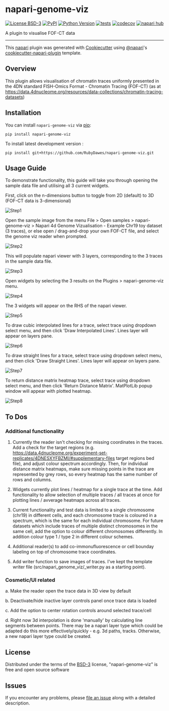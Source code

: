 # napari-genome-viz

[![License BSD-3](https://img.shields.io/pypi/l/napari-genome-viz.svg?color=green)](https://github.com/RubyDawes/napari-genome-viz/raw/main/LICENSE)
[![PyPI](https://img.shields.io/pypi/v/napari-genome-viz.svg?color=green)](https://pypi.org/project/napari-genome-viz)
[![Python Version](https://img.shields.io/pypi/pyversions/napari-genome-viz.svg?color=green)](https://python.org)
[![tests](https://github.com/RubyDawes/napari-genome-viz/workflows/tests/badge.svg)](https://github.com/RubyDawes/napari-genome-viz/actions)
[![codecov](https://codecov.io/gh/RubyDawes/napari-genome-viz/branch/main/graph/badge.svg)](https://codecov.io/gh/RubyDawes/napari-genome-viz)
[![napari hub](https://img.shields.io/endpoint?url=https://api.napari-hub.org/shields/napari-genome-viz)](https://napari-hub.org/plugins/napari-genome-viz)

A plugin to visualise FOF-CT data

----------------------------------

This [napari] plugin was generated with [Cookiecutter] using [@napari]'s [cookiecutter-napari-plugin] template.

## Overview

This plugin allows visualisation of chromatin traces uniformly presented in the 4DN standard FISH-Omics Format - Chromatin Tracing (FOF-CT) (as at https://data.4dnucleome.org/resources/data-collections/chromatin-tracing-datasets)

## Installation

You can install `napari-genome-viz` via [pip]:

    pip install napari-genome-viz


To install latest development version :

    pip install git+https://github.com/RubyDawes/napari-genome-viz.git


## Usage Guide

To demonstrate functionality, this guide will take you through opening the sample data file and utilising all 3 current widgets.

First, click on the n-dimensions button to toggle from 2D (default) to 3D (FOF-CT data is 3-dimensional)

![Step1](docs/images/step1.png)

Open the sample image from the menu File > Open samples > napari-genome-viz > Napari 4d Genome Vizualisation - Example Chr19 toy dataset (3 traces), or else open / drag-and-drop your own FOF-CT file, and select the genome viz reader when prompted.

![Step2](docs/images/step2.png)

This will populate napari viewer with 3 layers, corresponding to the 3 traces in the sample data file.

![Step3](docs/images/step3.png)

Open widgets by selecting the 3 results on the Plugins > napari-genome-viz menu.

![Step4](docs/images/step4.png)

The 3 widgets will appear on the RHS of the napari viewer.

![Step5](docs/images/step5.png)

To draw cubic interpolated lines for a trace, select trace using dropdown select menu, and then click 'Draw Interpolated Lines'. Lines layer will appear on layers pane.

![Step6](docs/images/step6.png)

To draw straight lines for a trace, select trace using dropdown select menu, and then click 'Draw Straight Lines'. Lines layer will appear on layers pane.

![Step7](docs/images/step7.png)

To return distance matrix heatmap trace, select trace using dropdown select menu, and then click 'Return Distance Matrix'. MatPlotLib popup window will appear with plotted heatmap.

![Step8](docs/images/step8.png)

## To Dos

### Additional functionality

1. Currently the reader isn't checking for missing coordinates in the traces. Add a check for the target regions (e.g. https://data.4dnucleome.org/experiment-set-replicates/4DNESXYFBZMI/#supplementary-files target regions bed file), and adjust colour spectrum accordingly. Then, for individual distance matrix heatmaps, make sure missing points in the trace are represented by grey rows, so every heatmap has the same number of rows and columns.

2. Widgets currently plot lines / heatmap for a single trace at the time. Add functionality to allow selection of multiple traces / all traces at once for plotting lines / avverage heatmaps across all traces.

3. Current functionality and test data is limited to a single chromosome (chr19) in different cells, and each chromosome trace is coloured in a spectrum, which is the same for each individual chromosome.  For future datasets which include traces of multiple distinct chromosomes in the same cell, add the option to colour different chromosomes differently. In addition colour type 1 / type 2 in different colour schemes.

4. Additional reader(s) to add co-immonufluorescence or cell bounday labeling on top of chromosome trace coordinates.

5. Add writer function to save images of traces. I've kept the template writer file (src/napari_genome_viz/_writer.py as a starting point).

### Cosmetic/UI related

a. Make the reader open the trace data in 3D view by default

b. Deactivate/hide inactive layer controls panel once trace data is loaded

c. Add the option to center rotation controls around selected trace/cell

d. Right now 3d interpolation is done 'manually' by calculating line segments between points.  There may be a napari layer type which could be adapted do this more effectively/quickly - e.g. 3d paths, tracks. Otherwise, a new napari layer type could be created.

## License

Distributed under the terms of the [BSD-3] license,
"napari-genome-viz" is free and open source software

## Issues

If you encounter any problems, please [file an issue] along with a detailed description.

[napari]: https://github.com/napari/napari
[Cookiecutter]: https://github.com/audreyr/cookiecutter
[@napari]: https://github.com/napari
[MIT]: http://opensource.org/licenses/MIT
[BSD-3]: http://opensource.org/licenses/BSD-3-Clause
[GNU GPL v3.0]: http://www.gnu.org/licenses/gpl-3.0.txt
[GNU LGPL v3.0]: http://www.gnu.org/licenses/lgpl-3.0.txt
[Apache Software License 2.0]: http://www.apache.org/licenses/LICENSE-2.0
[Mozilla Public License 2.0]: https://www.mozilla.org/media/MPL/2.0/index.txt
[cookiecutter-napari-plugin]: https://github.com/napari/cookiecutter-napari-plugin

[file an issue]: https://github.com/RubyDawes/napari-genome-viz/issues

[napari]: https://github.com/napari/napari
[tox]: https://tox.readthedocs.io/en/latest/
[pip]: https://pypi.org/project/pip/
[PyPI]: https://pypi.org/
